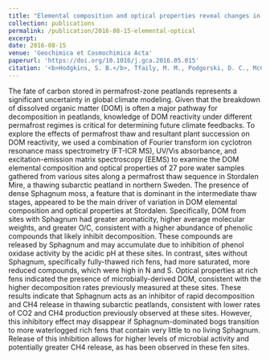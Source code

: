 ```yaml
---
title: "Elemental composition and optical properties reveal changes in dissolved organic matter along a permafrost thaw chronosequence in a subarctic peatland"
collection: publications
permalink: /publication/2016-08-15-elemental-optical
excerpt:
date: 2016-08-15
venue: 'Geochimica et Cosmochimica Acta'
paperurl: 'https://doi.org/10.1016/j.gca.2016.05.015'
citation: '<b>Hodgkins, S. B.</b>, Tfaily, M. M., Podgorski, D. C., McCalley, C. K., Saleska, S. R., Crill, P. M., Rich, V. I., Chanton, J. P., &amp; Cooper, W. T. (2016). Elemental composition and optical properties reveal changes in dissolved organic matter along a permafrost thaw chronosequence in a subarctic peatland. <i>Geochim. Cosmochim. Acta</i>, <i>187</i>, 123–140.'
---
```


The fate of carbon stored in permafrost-zone peatlands represents a significant uncertainty in global climate modeling. Given that the breakdown of dissolved organic matter (DOM) is often a major pathway for decomposition in peatlands, knowledge of DOM reactivity under different permafrost regimes is critical for determining future climate feedbacks. To explore the effects of permafrost thaw and resultant plant succession on DOM reactivity, we used a combination of Fourier transform ion cyclotron resonance mass spectrometry (FT-ICR MS), UV/Vis absorbance, and excitation-emission matrix spectroscopy (EEMS) to examine the DOM elemental composition and optical properties of 27 pore water samples gathered from various sites along a permafrost thaw sequence in Stordalen Mire, a thawing subarctic peatland in northern Sweden. The presence of dense Sphagnum moss, a feature that is dominant in the intermediate thaw stages, appeared to be the main driver of variation in DOM elemental composition and optical properties at Stordalen. Specifically, DOM from sites with Sphagnum had greater aromaticity, higher average molecular weights, and greater O/C, consistent with a higher abundance of phenolic compounds that likely inhibit decomposition. These compounds are released by Sphagnum and may accumulate due to inhibition of phenol oxidase activity by the acidic pH at these sites. In contrast, sites without Sphagnum, specifically fully-thawed rich fens, had more saturated, more reduced compounds, which were high in N and S. Optical properties at rich fens indicated the presence of microbially-derived DOM, consistent with the higher decomposition rates previously measured at these sites. These results indicate that Sphagnum acts as an inhibitor of rapid decomposition and CH4 release in thawing subarctic peatlands, consistent with lower rates of CO2 and CH4 production previously observed at these sites. However, this inhibitory effect may disappear if Sphagnum-dominated bogs transition to more waterlogged rich fens that contain very little to no living Sphagnum. Release of this inhibition allows for higher levels of microbial activity and potentially greater CH4 release, as has been observed in these fen sites.
